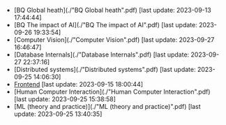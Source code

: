 * [BQ Global heath](./"BQ Global heath".pdf) [last update: 2023-09-13 17:44:44]
* [BQ The impact of AI](./"BQ The impact of AI".pdf) [last update: 2023-09-26 19:33:54]
* [Computer Vision](./"Computer Vision".pdf) [last update: 2023-09-27 16:46:47]
* [Database Internals](./"Database Internals".pdf) [last update: 2023-09-27 22:37:16]
* [Distributed systems](./"Distributed systems".pdf) [last update: 2023-09-25 14:06:30]
* [Frontend](./"Frontend".pdf) [last update: 2023-09-15 18:00:44]
* [Human Computer Interaction](./"Human Computer Interaction".pdf) [last update: 2023-09-25 15:38:58]
* [ML (theory and practice)](./"ML (theory and practice)".pdf) [last update: 2023-09-25 13:40:35]
